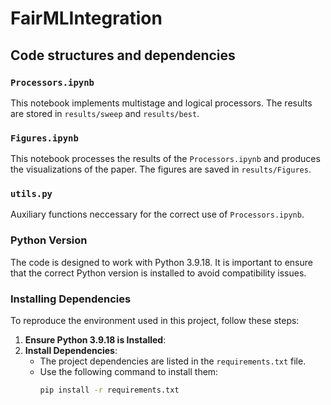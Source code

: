 # FairMLIntegration

## Code structures and dependencies

### `Processors.ipynb`

This notebook implements multistage and logical processors. The results are stored in `results/sweep` and `results/best`.

### `Figures.ipynb`

This notebook processes the results of the `Processors.ipynb` and produces the visualizations of the paper. The figures are saved in `results/Figures`.

### `utils.py`

Auxiliary functions neccessary for the correct use of `Processors.ipynb`.

### Python Version
The code is designed to work with Python 3.9.18.
It is important to ensure that the correct Python version is installed to avoid compatibility issues.

### Installing Dependencies
To reproduce the environment used in this project, follow these steps:

1. **Ensure Python 3.9.18 is Installed**:
2. **Install Dependencies**:
   - The project dependencies are listed in the `requirements.txt` file.
   - Use the following command to install them:
     ```bash
     pip install -r requirements.txt
     ```
